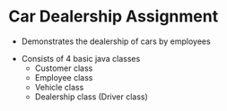 # Car Dealership Assignment


- Demonstrates the dealership of cars by employees 

* Consists of 4 basic java classes
  - Customer class
  - Employee class
  - Vehicle class
  - Dealership class (Driver class)